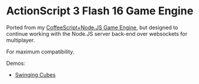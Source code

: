 ActionScript 3 Flash 16 Game Engine
=========================

Ported from my [CoffeeScript+Node.JS Game Engine](https://github.com/mikesmullin/coffee-canvas-game-engine),
but designed to continue working with the Node.JS server back-end over websockets for multiplayer.

For maximum compatibility.

Demos:

* [Swinging Cubes](http://mikesmullin.github.io/actionscript-flash-game-engine/public/Main.swf)

